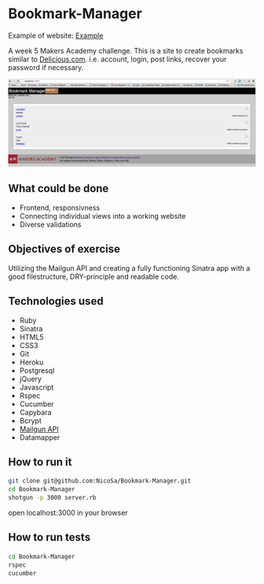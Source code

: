 
Bookmark-Manager
===
Example of website: [Example]

A week 5 Makers Academy challenge. This is a site to create bookmarks similar to [Delicious.com]. i.e. account, login, post links, recover your password if necessary.

![](public/Bookmark.png)

What could be done
----
- Frontend, responsivness
- Connecting individual views into a working website
- Diverse validations

Objectives of exercise
----
Utilizing the Mailgun API and creating a fully functioning Sinatra app with a good filestructure, DRY-principle and readable code.

Technologies used
----
- Ruby
- Sinatra
- HTML5
- CSS3
- Git
- Heroku
- Postgresql
- jQuery
- Javascript
- Rspec
- Cucumber
- Capybara
- Bcrypt
- [Mailgun API]
- Datamapper

How to run it
----
```sh
git clone git@github.com:NicoSa/Bookmark-Manager.git
cd Bookmark-Manager
shotgun -p 3000 server.rb
```
open localhost:3000 in your browser

How to run tests
----
```sh
cd Bookmark-Manager
rspec
cucumber
```
[Mailgun API]:http://documentation.mailgun.com/quickstart.html
[Chitter]:https://github.com/NicoSa/Chitter
[Delicious.com]:https://delicious.com/
[Example]:http://limitless-scrubland-6059.herokuapp.com/